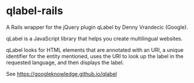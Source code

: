 qlabel-rails
============

A Rails wrapper for the jQuery plugin qLabel by Denny Vrandecic (Google).

qLabel is a JavaScript library that helps you create multilingual websites.

qLabel looks for HTML elements that are annotated with an URI, a unique
identifier for the entity mentioned, uses the URI to look up the label
in the requested language, and then displays the label.

See https://googleknowledge.github.io/qlabel
